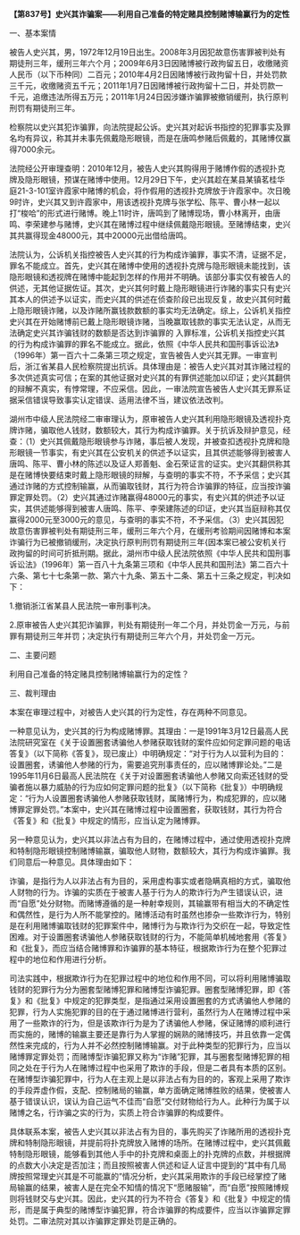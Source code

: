 **【第837号】史兴其诈骗案——利用自己准备的特定赌具控制赌博输赢行为的定性**

一、基本案情

被告人史兴其，男，1972年12月19日出生。2008年3月因犯故意伤害罪被判处有期徒刑三年，缓刑三年六个月；2009年6月3日因赌博被行政拘留五日，收缴赌资人民币（以下币种同）二百元；2010年4月2日因赌博被行政拘留十日，并处罚款三千元，收缴赌资五千元；2011年1月7日因赌博被行政拘留十二日，并处罚款一千元，追缴违法所得五万元；2011年1月24日因涉嫌诈骗罪被撤销缓刑，执行原判刑罚有期徒刑三年。

检察院以史兴其犯诈骗罪，向法院提起公诉。史兴其对起诉书指控的犯罪事实及罪名均有异议，称其并未事先佩戴隐形眼镜，而是在唐鸣参赌后佩戴的，其赌博仅赢得7000余元。

法院经公开审理查明：2010年12月，被告人史兴其购得用于赌博作假的透视扑克牌及隐形眼镜，预谋在赌博中使用。12月29日下午，史兴其趁在某县某镇茗桂华庭21-3-101室许霞家中赌博的机会，将作假用的透视扑克牌放于许霞家中。次日晚9时许，史兴其又到许霞家中，用该透视扑克牌与张学松、陈平、曹小林一起以打“梭哈”的形式进行赌博。晚上11时许，唐鸣到了赌博现场，曹小林离开，由唐鸣、李荣建参与赌博，史兴其在赌博过程中继续佩戴隐形眼镜。至赌博结束，史兴其共赢得现金48000元，其中20000元出借给唐鸣。

法院认为，公诉机关指控被告人史兴其的行为构成诈骗罪，事实不清，证据不足，罪名不能成立。首先，史兴其在赌博中使用的透视扑克牌与隐形眼镜未能找到，该隐形眼镜和透视牌在赌博中能起到怎样的作用并不明确。该部分事实仅有被告人的供述，无其他证据佐证。其次，史兴其何时戴上隐形眼镜进行诈赌的事实只有史兴其本人的供述予以证实，而史兴其的供述在侦查阶段已出现反复，故史兴其何时戴上隐形眼镜诈赌，以及诈赌所赢钱款数额的事实均无法确定。综上，公诉机关指控史兴其在开始赌博前已戴上隐形眼镜诈赌，当晚赢取钱款的事实无法认定，从而无法确定史兴其诈骗钱财的数额是否达到诈骗罪的 入罪标准，公诉机关指控史兴其的行为构成诈骗罪的罪名不能成立。据此，依照《中华人民共和国刑事诉讼法》（1996年）第一百六十二条第三项之规定，宣告被告人史兴其无罪。一审宣判后，浙江省某县人民检察院提出抗诉。具体理由是：被告人史兴其对其诈赌过程的多次供述真实可信；在案的其他证据对史兴其的有罪供述能加以印证；史兴其翻供的辩解不真实，有悖常理，不应采信。因此，一审法院宣告被告人史兴其无罪系证据采信错误导致事实认定错误、适用法律不当，建议依法改判。

湖州市中级人民法院经二审审理认为，原审被告人史兴其利用隐形眼镜及透视扑克牌诈赌，骗取他人钱财，数额较大，其行为构成诈骗罪。关于抗诉及辩护意见，经查：（1）史兴其佩戴隐形眼镜参与诈赌，事后被人发现，并被查扣透视扑克牌和隐形眼镜一节事实，有史兴其在公安机关的供述予以证实，且其供述能够得到被害人唐鸣、陈平、曹小林的陈述以及证人郑善魁、金石荣证言的证实。史兴其翻供称其是在赌博快要结束时戴上隐形眼镜的辩解，与查明的事实不符，不予采信；史兴其通过诈赌的方式控制输赢，从而骗取钱财，其行为符合诈骗罪的特征，应当按诈骗罪定罪处罚。（2）史兴其通过诈赌赢得48000元的事实，有史兴其的供述予以证实，其供述能够得到被害人唐鸣、陈平、李荣建陈述的印证，史兴其当庭辩称其仅赢得2000元至3000元的意见，与查明的事实不符，不予采信。（3）史兴其因犯故意伤害罪被判处有期徒刑三年，缓刑三年六个月，在缓刑考验期间因赌博和本案诈骗行为已被撤销缓刑，决定执行原判刑罚有期徒刑三年{因本案已被公安机关行政拘留的时间可折抵刑期。据此，湖州市中级人民法院依照《中华人民共和国刑事诉讼法》（1996年）第一百八十九条第三项和《中华人民共和国刑法》第二百六十六条、第七十七条第一款、第六十九条、第五十二条、第五十三条之规定，判决如下：

1.撤销浙江省某县人民法院一审刑事判决。

2.原审被告人史兴其犯诈骗罪，判处有期徒刑一年二个月，并处罚金一万元，与前罪有期徒刑三年并罚；决定执行有期徒刑三年六个月，并处罚金一万元。

二、主要问题

利用自己准备的特定赌具控制赌博输赢行为的定性？

三、裁判理由

本案在审理过程中，对被告人史兴其的行为定性，存在两种不同意见。

一种意见认为，史兴其的行为构成赌博罪。其理由：一是1991年3月12日最高人民法院研究室在《关于设置圈套诱骗他人参赌获取钱财的案件应如何定罪问题的电话答复》（以下简称《答复》，现已废止）中明确规定：“对于行为人以营利为目的：设置圈套，诱骗他人参赌的行为，需要追究刑事责任的，应以赌博罪论处。”二是1995年11月6日最高人民法院在《关于对设置圈套诱骗他人参赌又向索还钱财的受骗者施以暴力威胁的行为应如何定罪问题的批复》（以下简称《批复》）中明确规定：“行为人设置圈套诱骗他人参赌获取钱财，属赌博行为，构成犯罪的，应以赌博罪定罪处罚。”本案中，史兴其在赌博过程中设置圈套，获取钱财，其行为符合《答复》和《批复》中规定的情形，应当认定为赌博罪。

另一种意见认为，史兴其以非法占有为目的，在赌博过程中，通过使用透视扑克牌和特制隐形眼镜控制赌博输赢，骗取他人财物，数额较大，其行为构成诈骗罪。我们同意后一种意见。具体理由如下：

诈骗，是指行为人以非法占有为目的，采用虚构事实或者隐瞒真相的方式，骗取他人财物的行为。诈骗的实质在于被害人基于行为人的欺诈行为产生错误认识，进而“自愿”处分财物。而赌博遵循的是一种射幸规则，其输赢带有相当大的不确定性和偶然性，是行为人所不能掌控的。赌博活动有时虽然也掺杂一些欺诈行为，特别是在利用赌博骗取钱财的犯罪案件中，赌博行为与欺诈行为交织在一起，导致定性困难。对于设置圈套诱骗他人参赌获取钱财的行为，不能简单机械地套用《答复》和《批复》，而应当结合赌博罪和诈骗罪的基本特征，根据欺诈行为在整个犯罪过程中的地位和作用进行分析。

司法实践中，根据欺诈行为在犯罪过程中的地位和作用不同，可以将利用赌博骗取钱财的犯罪行为分为圈套型赌博犯罪和赌博型诈骗犯罪。圈套型赌博犯罪，即《答复》和《批复》中规定的犯罪类型，是指通过采用设置圈套的方式诱骗他人参赌的犯罪，行为人实施犯罪的目的在于通过赌博进行营利，虽然行为人在赌博过程中采用了一些欺诈的行为，但是该欺诈行为是为了诱骗他人参赌，保证赌博的顺利进行而实施的，赌博的输赢主要还是靠行为人掌握的娴熟的赌博技巧，并且依靠一定偶然性来完成的，行为人并不必然控制赌博输赢。对于此种类型的犯罪行为，应当以赌博罪定罪处罚；而赌博型诈骗犯罪又称为“诈赌”犯罪，其与圈套型赌博犯罪的相同之处在于行为人在赌博过程中也采用了欺诈的手段，但是二者具有本质的区别。在赌博型诈骗犯罪中，行为人在主观上是以非法占有为目的的，客观上采用了欺诈的手段弄虚作假，支配、控制赌局的输赢，单方面确定赌博胜败的结果，使被害人基于错误认识，误认为自己运气不佳而“自愿”交付财物给行为人。此种行为属于以赌博之名，行诈骗之实的行为，实质上符合诈骗罪的构成要件。

具体联系本案，被告人史兴其以非法占有为目的，事先购买了诈赌所用的透视扑克牌和特制隐形眼镜，并提前将扑克牌放入赌博的场所。在赌博过程中，史兴其佩戴特制隐形眼镜，能够看到其他人手中的扑克牌和桌面上的扑克牌的点数，并根据牌的点数大小决定是否加注；而且按照被害人供述和证人证言中提到的“其中有几局牌按照常理史兴其是不可能赢的”情况分析，史兴其采用欺诈的手段已经掌控了赌局输赢的结果，被害人是在完全不知情的情况下“愿赌服输”，而“自愿”按照赌博规则将钱财交与史兴其。因此，史兴其的行为不符合《答复》和《批复》中规定的情形，而是属于典型的赌博型诈骗犯罪，符合诈骗罪的构成要件，应当以诈骗罪定罪处罚。二审法院对其以诈骗罪定罪处罚是正确的。